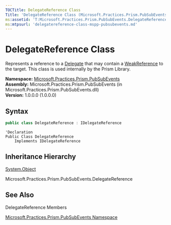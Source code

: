 ```yaml
---
TOCTitle: DelegateReference Class
Title: 'DelegateReference Class (Microsoft.Practices.Prism.PubSubEvents)'
ms:assetid: 'T:Microsoft.Practices.Prism.PubSubEvents.DelegateReference'
ms:mtpsurl: 'delegatereference-class-mspp-pubsubevents.md'
---
```


# DelegateReference Class

Represents a reference to a [Delegate](http://msdn.microsoft.com/en-us/library/y22acf51) that may contain a [WeakReference](http://msdn.microsoft.com/en-us/library/hbh8w2zd) to the target. This class is used internally by the Prism Library.

**Namespace:** [Microsoft.Practices.Prism.PubSubEvents](/patterns-practices/reference/mspp-pubsubevents-namespace)  
**Assembly:** Microsoft.Practices.Prism.PubSubEvents (in Microsoft.Practices.Prism.PubSubEvents.dll)  
**Version:** 1.0.0.0 (1.0.0.0)

## Syntax

```C#
public class DelegateReference : IDelegateReference
```

```VB
'Declaration
Public Class DelegateReference
	Implements IDelegateReference
```    

## Inheritance Hierarchy


[System.Object](http://msdn.microsoft.com/en-us/library/e5kfa45b)

Microsoft.Practices.Prism.PubSubEvents.DelegateReference

## See Also

DelegateReference Members

[Microsoft.Practices.Prism.PubSubEvents Namespace](/patterns-practices/reference/mspp-pubsubevents-namespace
)  